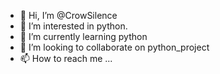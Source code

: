 - 👋 Hi, I’m @CrowSilence
- 👀 I’m interested in python.
- 🌱 I’m currently learning python
- 💞️ I’m looking to collaborate on python_project
- 📫 How to reach me ...

<!---
CrowSilence/CrowSilence is a ✨ special ✨ repository because its `README.md` (this file) appears on your GitHub profile.
You can click the Preview link to take a look at your changes.
--->

